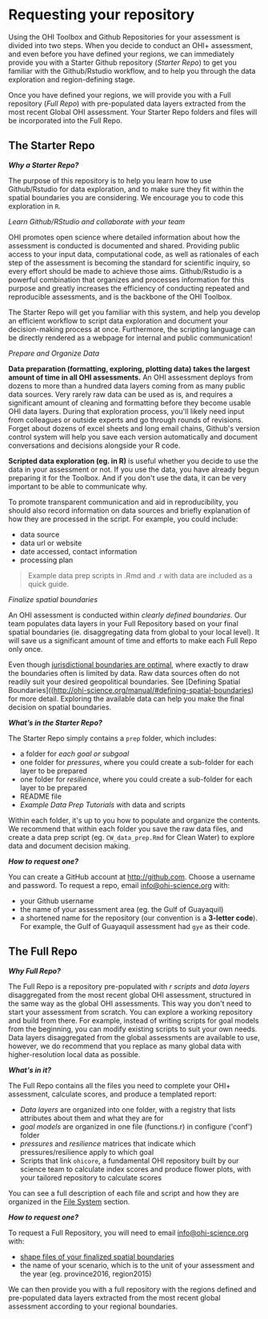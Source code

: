 # Requesting your repository

 Using the OHI Toolbox and Github Repositories for your assessment is divided into two steps. When you decide to conduct an OHI+ assessment, and even before you have defined your regions, we can immediately provide you with a Starter Github repository (_Starter Repo_) to get you familiar with the Github/Rstudio workflow, and to help you through the data exploration and region-defining stage.

Once you have defined your regions, we will provide you with a Full repository (_Full Repo_) with pre-populated data layers extracted from the most recent Global OHI assessment. Your Starter Repo folders and files will be incorporated into the Full Repo.

## The Starter Repo

_**Why a Starter Repo?**_

The purpose of this repository is to help you learn how to use Github/Rstudio for data exploration, and to make sure they fit within the spatial boundaries you are considering. We encourage you to code this exploration in `R`.

_Learn Github/RStudio and collaborate with your team_

OHI promotes open science where detailed information about how the assessment is conducted is documented and shared. Providing public access to your input data, computational code, as well as rationales of each step of the assessment is becoming the standard for scientific inquiry, so every effort should be made to achieve those aims. Github/Rstudio is a powerful combination that organizes and processes information for this purpose and greatly increases the efficiency of conducting repeated and reproducible assessments, and is the backbone of the OHI Toolbox.

The Starter Repo will get you familiar with this system, and help you develop an efficient workflow to script data exploration and document your decision-making process at once. Furthermore, the scripting language can be directly rendered as a webpage for internal and public communication!

_Prepare and Organize Data_

**Data preparation (formatting, exploring, plotting data) takes the largest amount of time in all OHI assessments.** An OHI assessment deploys from dozens to more than a hundred data layers coming from as many public data sources. Very rarely raw data can be used as is, and requires a significant amount of cleaning and formatting before they become usable OHI data layers. During that exploration process, you'll likely need input from colleagues or outside experts and go through rounds of revisions. Forget about dozens of excel sheets and long email chains, Github's version control system will help you save each version automatically and document conversations and decisions alongside your R code.

**Scripted data exploration (eg. in R)** is useful whether you decide to use the data in your assessment or not. If you use the data, you have already begun preparing it for the Toolbox. And if you don't use the data, it can be very important to be able to communicate why.

To promote transparent communication and aid in reproducibility, you should also record information on data sources and briefly explanation of how they are processed in the script. For example, you could include:

- data source
- data url or website
- date accessed, contact information
- processing plan

> Example data prep scripts in .Rmd and .r with data are included as a quick guide.

_Finalize spatial boundaries_

An OHI assessment is conducted within _clearly defined boundaries_. Our team populates data layers in your Full Repository based on your final spatial boundaries (ie. disaggregating data from global to your local level). It will save us a significant amount of time and efforts to make each Full Repo only once.

Even though [jurisdictional boundaries are optimal](http://ohi-science.org/manual/#strategically-define-spatial-boundaries-balance-information-availability-and-decision-making-scales), where exactly to draw the boundaries often is limited by data. Raw data sources often do not readily suit your desired geopolitical boundaries. See [Defining Spatial Boundaries]((http://ohi-science.org/manual/#defining-spatial-boundaries) for more detail. Exploring the available data can help you make the final decision on spatial boundaries.

 _**What’s in the Starter Repo?**_

The Starter Repo simply contains a `prep` folder, which includes:

- a folder for _each goal or subgoal_
- one folder for _pressures_, where you could create a sub-folder for each layer to be prepared
- one folder for _resilience_, where you could create a sub-folder for each layer to be prepared
- README file
- _Example Data Prep Tutorials_ with data and scripts

Within each folder, it's up to you how to populate and organize the contents. We recommend that within each folder you save the raw data files, and create a data prep script (eg. `CW_data_prep.Rmd` for Clean Water) to explore data and document decision making.

 <!-- _**What do you do with it?**_

Bring in raw data, explore, document decision making, plot. See tutorial on data_prep (link).  

We recommend documentation in Rmarkdown, but you can also do it in R. -->


_**How to request one?**_

You can create a GitHub account at http://github.com. Choose a username and password. To request a repo, email info@ohi-science.org with:

- your Github username
- the name of your assessment area (eg. the Gulf of Guayaquil)
- a shortened name for the repository (our convention is a **3-letter code**). For example, the Gulf of Guayaquil assessment had `gye` as their code.


## The Full Repo

_**Why Full Repo?**_

The Full Repo is a repository pre-populated with _r scripts_ and _data layers_ disaggregated from the most recent global OHI assessment, structured in the same way as the global OHI assessments. This way you don't need to start your assessment from scratch. You can explore a working repository and build from there. For example, instead of writing scripts for goal models from the beginning, you can modify existing scripts to suit your own needs. Data layers disaggregated from the global assessments are available to use, however, we do recommend that you replace as many global data with higher-resolution local data as possible.

_**What's in it?**_

The Full Repo contains all the files you need to complete your OHI+ assessment, calculate scores, and produce a templated report:  

- _Data layers_ are organized into one folder, with a registry that lists attributes about them and what they are for
- _goal models_ are organized in one file (functions.r) in configure ('conf') folder
- _pressures_ and _resilience_ matrices that indicate which pressures/resilience apply to which goal
- Scripts that link `ohicore`, a fundamental OHI repository built by our science team to calculate index scores and produce flower plots, with your tailored repository to calculate scores

You can see a full description of each file and script and how they are organized in the [File System](http://ohi-science.org/manual/#file-system-organization) section.

**_How to request one?_**

To request a Full Repository, you will need to email info@ohi-science.org with:

- [shape files of your finalized spatial boundaries](http://ohi-science.org/manual/#request-a-full-repository-with-offshore-boundaries)
-  the name of your scenario, which is to the unit of your assessment and the year (eg. province2016, region2015)

We can then provide you with a full repository with the regions defined and pre-populated data layers extracted from the most recent global assessment according to your regional boundaries.
